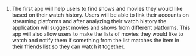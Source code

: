 1. The first app will help users to find shows and movies they would like based on their watch history. Users will be able to link their accounts on streaming platforms and after analyzing their watch history the application will suggest movies and shows from different platforms. This app will also allow users to make the lists of movies they would like to watch and notify them if something from the list matches the item in their friends list so they can watch it together.

